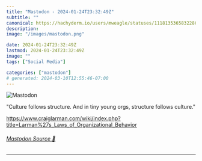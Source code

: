 ```yaml
---
title: "Mastodon - 2024-01-24T23:32:49Z"
subtitle: ""
canonical: https://hachyderm.io/users/mweagle/statuses/111813536583228651
description:
image: "/images/mastodon.png"

date: 2024-01-24T23:32:49Z
lastmod: 2024-01-24T23:32:49Z
image: ""
tags: ["Social Media"]

categories: ["mastodon"]
# generated: 2024-03-10T12:55:46-07:00
---
```

![Mastodon](/images/mastodon.png)

<p>&quot;Culture follows structure. And in tiny young orgs, structure follows culture.&quot;</p><p><a href="https://www.craiglarman.com/wiki/index.php?title=Larman%27s_Laws_of_Organizational_Behavior" target="_blank" rel="nofollow noopener noreferrer" translate="no"><span class="invisible">https://www.</span><span class="ellipsis">craiglarman.com/wiki/index.php</span><span class="invisible">?title=Larman%27s_Laws_of_Organizational_Behavior</span></a></p>


###### [Mastodon Source 🐘](https://hachyderm.io/@mweagle/111813536583228651)

___
